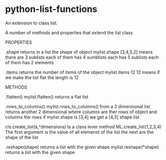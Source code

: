 # python-list-functions
An extension to class list.

A number of methods and properties that extend the list class

PROPERTIES

.shape
returns in a list the shape of object
mylist.shape 
[3,4,5,2] means there are 3 sublists each of them has 4 sumblists each has 5 sublists each of them has 2 elements

.items
returns the number of items of the object
mylist.items
12
12 means if we make the list flat the length is 12

METHODS

.flatten()
mylist.flatten()
returns a flat list

.rows_to_columns()
mylist.rows_to_columns()
from a 2 dimensional list returns another 2 dimensional where columns are ther rows of object and columns the rows
if mylist.shape is [3,4] we get a [4,3] shape list

cls.create_list(a,*dimensions)
Is a class lever method
ML.create_list(1,2,3,4)
The first argument is the value of all elemenst of the list the next are the shape of the list

.reshape(shape)
returns a list with the given shape
mylist.reshape(*shape)
returns a list with the given shape
